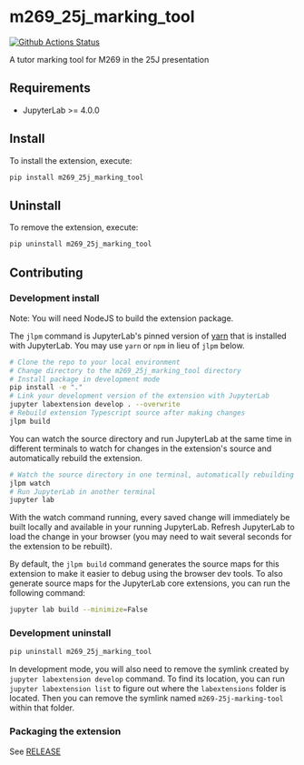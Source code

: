 # m269_25j_marking_tool

[![Github Actions Status](https://github.com/dsa-ou/m269-25j-marking-tool/workflows/Build/badge.svg)](https://github.com/dsa-ou/m269-25j-marking-tool/actions/workflows/build.yml)

A tutor marking tool for M269 in the 25J presentation

## Requirements

- JupyterLab >= 4.0.0

## Install

To install the extension, execute:

```bash
pip install m269_25j_marking_tool
```

## Uninstall

To remove the extension, execute:

```bash
pip uninstall m269_25j_marking_tool
```

## Contributing

### Development install

Note: You will need NodeJS to build the extension package.

The `jlpm` command is JupyterLab's pinned version of
[yarn](https://yarnpkg.com/) that is installed with JupyterLab. You may use
`yarn` or `npm` in lieu of `jlpm` below.

```bash
# Clone the repo to your local environment
# Change directory to the m269_25j_marking_tool directory
# Install package in development mode
pip install -e "."
# Link your development version of the extension with JupyterLab
jupyter labextension develop . --overwrite
# Rebuild extension Typescript source after making changes
jlpm build
```

You can watch the source directory and run JupyterLab at the same time in different terminals to watch for changes in the extension's source and automatically rebuild the extension.

```bash
# Watch the source directory in one terminal, automatically rebuilding when needed
jlpm watch
# Run JupyterLab in another terminal
jupyter lab
```

With the watch command running, every saved change will immediately be built locally and available in your running JupyterLab. Refresh JupyterLab to load the change in your browser (you may need to wait several seconds for the extension to be rebuilt).

By default, the `jlpm build` command generates the source maps for this extension to make it easier to debug using the browser dev tools. To also generate source maps for the JupyterLab core extensions, you can run the following command:

```bash
jupyter lab build --minimize=False
```

### Development uninstall

```bash
pip uninstall m269_25j_marking_tool
```

In development mode, you will also need to remove the symlink created by `jupyter labextension develop`
command. To find its location, you can run `jupyter labextension list` to figure out where the `labextensions`
folder is located. Then you can remove the symlink named `m269-25j-marking-tool` within that folder.

### Packaging the extension

See [RELEASE](RELEASE.md)
